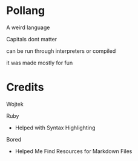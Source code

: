 # Pollang
A weird language

Capitals dont matter

can be run through interpreters or compiled

it was made mostly for fun

# Credits

Wojtek

Ruby
- Helped with Syntax Highlighting
  
Bored
- Helped Me Find Resources for Markdown Files
